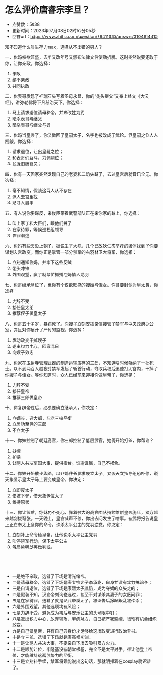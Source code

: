 # 怎么评价唐睿宗李旦？
- 点赞数：5038
- 更新时间：2023年07月08日02时52分05秒
- 回答url：https://www.zhihu.com/question/29411635/answer/3104814415
<body>
 <p data-pid="Jb6i8H2L">知不知道什么叫生存力max，选择从不出错的男人？</p>
 <p data-pid="2UsLEZ3E">一、你妈权欲旺盛，去年又改年号又颁布法律文件使劲折腾。这时突然说要还政于你，让你亲政，你选择：</p>
 <ol>
  <li data-pid="mNe5d0YT">亲政</li>
  <li data-pid="LumN-tto">绝不亲政</li>
  <li data-pid="jzKUPrEX">共同执政</li>
 </ol>
 <p data-pid="FE6gKQKk">二、你表哥发现了祥瑞石头写着圣母永昌，你的“秃头继父”又奉上经文《大云经》，讲弥勒佛将下凡统治天下。你选择：</p>
 <ol>
  <li data-pid="kqY_Cblw">马上请求退位请母称帝，并求改姓为武</li>
  <li data-pid="ZCesn_ZZ">暗杀表哥与继父</li>
  <li data-pid="GzTbmxUU">暗杀表哥与继父与妈</li>
 </ol>
 <p data-pid="UWU9fVru">三、你妈当皇帝了，你又做回了皇嗣太子，名字也被改成了武轮。但皇嗣之位人人觊觎，你选择：</p>
 <ol>
  <li data-pid="7BjLyUrz">请求退位，让出皇嗣之位；</li>
  <li data-pid="lJPhgw7K">和表哥们互斗，力保嗣位；</li>
  <li data-pid="rvCkmEJB">拉拢旧唐官员；</li>
 </ol>
 <p data-pid="5jY36v2C">四、你有一天回家突然发现自己的老婆和二奶失踪了，去过皇宫后就音讯全无。你选择：</p>
 <ol>
  <li data-pid="fRGn0WKo">毫不知情，假装这两人从不存在</li>
  <li data-pid="8vTWYDEQ">派人去宫里找</li>
  <li data-pid="i67i7G9y">贴寻人启事</li>
 </ol>
 <p data-pid="1S_6cD6-">五、有人说你要谋反，来俊臣带着武警部队正在来你家的路上，你选择：</p>
 <ol>
  <li data-pid="uiOrI72Y">叫上家丁和大臣们，跟他们拼了</li>
  <li data-pid="M_ivr066">在家待罪，等候巡视组领导</li>
  <li data-pid="yWYMnrYU">畏罪潜逃</li>
 </ol>
 <p data-pid="GOYXGRvv">六、你妈有些天没上朝了，据说生了大病。几个已故狄仁杰举荐的团体找到了你要谋划入宫政变。而你正是掌管一部分禁军的右羽林卫大将军，你选择：</p>
 <ol>
  <li data-pid="-tencZYj">立刻通知你妈，并拿下这些反贼</li>
  <li data-pid="3Nd5bi3j">带头冲锋</li>
  <li data-pid="wEaQIlA-">外围观望，赢了就帮忙抓捕老妈情人党羽</li>
 </ol>
 <p data-pid="a2_DX8vl">七、你哥继承皇位了，但你有个权欲旺盛的嫂嫂与侄女。你哥要封你为皇太弟，你选择：</p>
 <ol>
  <li data-pid="ZBva_d2w">力辞不受</li>
  <li data-pid="FH6beV9M">接任皇太弟</li>
  <li data-pid="Bxe0nkeZ">推荐侄子做皇太子</li>
 </ol>
 <p data-pid="Od8s6WdR">八、你哥五十多岁，暴病死了。你嫂子立刻安插亲信接管了禁军与中央政府办公室，并且对你展开了严厉的监视。你选择：</p>
 <ol>
  <li data-pid="iU9xrA-Y">发动政变干掉嫂子</li>
  <li data-pid="GGThQvzV">退出权力中心，回家混日</li>
  <li data-pid="ASNoZjqK">向嫂子效忠</li>
 </ol>
 <p data-pid="_LfCHchL">九、你家在卫尉寺管理武器的制造运输库存的三郎，不知道啥时候吸纳了一批死士。以不到两百人趁夜对禁军发起了斩首行动，夺取兵权后迅速打入宫内，干掉了你嫂子与侄女。等你知道时，众人已经前来迎接你做皇帝了，你选择：</p>
 <ol>
  <li data-pid="RGkUCFka">力辞不受</li>
  <li data-pid="Xb45apeY">接任皇帝</li>
  <li data-pid="6af3EpMM">推荐三郎做皇帝</li>
 </ol>
 <p data-pid="-5F63MOG">十、你复辟帝位后，必须要确立继承人，你决定：</p>
 <ol>
  <li data-pid="snjI-jUS">立嫡长，选大郎，与老三搞平衡</li>
  <li data-pid="uCuavoaA">立居功至伟的三郎</li>
  <li data-pid="HIHkE2Kf">不立太子</li>
 </ol>
 <p data-pid="rNTd0k08">十一、你妹控制了朝廷高官，你三郎控制了低层武官，她俩开始打拳，你帮谁？</p>
 <ol>
  <li data-pid="4GK-pr66">妹控</li>
  <li data-pid="56jDNhQZ">护犊</li>
  <li data-pid="wrYPkg5h">让两人共决军国大事，提供擂台。谁输谁赢，自己不掺合。</li>
 </ol>
 <p data-pid="i1NDfvha">十二、你妹开始散步舆论，以非嫡非长要求废立太子。又派天文指导组恐吓你，说天象显示皇太子马上要变成皇帝。你决定：</p>
 <ol>
  <li data-pid="lXzOXRrq">立即废太子</li>
  <li data-pid="lrL_mri2">借坡下驴，借天象传位太子</li>
  <li data-pid="0o4JbIER">维持原状</li>
 </ol>
 <p data-pid="tkiTQ-cB">十三、你让位后，你妹仍不死心，靠着强大的高官团队持续给新皇帝施压，双方越来越剑拔弩张。一天晚上，皇宫喊声不停，你出去问发生了啥事。有武将报告说皇上正在奉太上皇你的命令，诛杀太平公主的党羽逆党，你决定：</p>
 <ol>
  <li data-pid="79rDaqhg">立刻补上命令给皇帝，让他诛杀太平公主党羽</li>
  <li data-pid="9Va1vClX">叫停禁军行动，保下太平公主</li>
  <li data-pid="zK16c1KX">等局势明朗再做判断。</li>
 </ol>
 <p class="ztext-empty-paragraph"><br></p>
 <p class="ztext-empty-paragraph"><br></p>
 <ul>
  <li data-pid="GYj4i-8H">一是绝不亲政，选错了下场是清光绪帝。</li>
  <li data-pid="_Ks8wdT8">二是请母称帝，选错了下场是唐太宗太子李承乾，自身并没有实力搞暗杀；</li>
  <li data-pid="kiUtZtzk">三是自请退位，选错了下场是康熙太子胤礽，成为夺嫡的众矢之的；</li>
  <li data-pid="TrOiXBoH">四是假装不知，汉宣帝刘询也选过，甚至不对谋杀其妻子的女医问罪；</li>
  <li data-pid="g6KaHEZs">五是在家待罪，选错了就是汉武帝戾太子，被诬告后掀起叛乱被诛杀；</li>
  <li data-pid="5LY1Hvuy">六是外围观望，其他选项均有风险；</li>
  <li data-pid="tOBJfw5D">七是力辞不受，避免成为韦后与安乐公主的头号眼中钉；</li>
  <li data-pid="Pqm3v5oY">八是退出权力中心，放弃辅政，麻痹对方。自己被严密监控，很难有机会组织政变。</li>
  <li data-pid="Qm-cMwSs">九是自己做皇帝，只有自己的身份才足够给这场政变进行政治背书。</li>
  <li data-pid="6Fkf-Z3c">十是立三郎。选错了下场就是唐高祖李渊。</li>
  <li data-pid="LTp_h38e">十一是让两人共决大事，不要亲自下场去吸引双方火力。</li>
  <li data-pid="bRdvB9WM">十二是顺势让位，李隆基没有朝堂根基，完全不是太平对手。得让他登上帝位，才能维持这两股势力的平衡。</li>
  <li data-pid="P2mrChpN">十三是立刻补手续，禁军将领能说出这句话，那就明摆着在cosplay尉迟恭了。</li>
 </ul>
</body>
